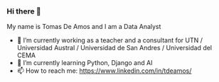 ### Hi there 👋

My name is Tomas De Amos and I am a Data Analyst 

- 🔭 I’m currently working as a teacher and a consultant for UTN / Universidad Austral / Universidad de San Andres / Universidad del CEMA
- 🌱 I’m currently learning Python, Django and AI
- 📫 How to reach me: https://www.linkedin.com/in/tdeamos/
